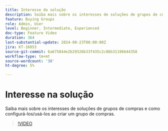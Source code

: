 ```yaml
---
title: Interesse da solução
description: Saiba mais sobre os interesses de soluções de grupos de compras e como configurá-los/usá-los ao criar um grupo de compras.
feature: Buying Groups
role: Admin, User
level: Beginner, Intermediate, Experienced
doc-type: Feature Video
duration: 364
last-substantial-update: 2024-08-23T00:00:00Z
jira: KT-16053
source-git-commit: 6a675844e2b29326b33f435c2c86b31196644358
workflow-type: tm+mt
source-wordcount: '38'
ht-degree: 5%

---
```



# Interesse na solução

Saiba mais sobre os interesses de soluções de grupos de compras e como configurá-los/usá-los ao criar um grupo de compras.

>[!VIDEO](https://video.tv.adobe.com/v/3450118/?learn=on&captions=por_br)
